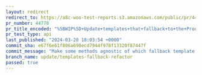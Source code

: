 ```yaml
---
layout: redirect
redirect_to: https://a8c-woo-test-reports.s3.amazonaws.com/public/pr/44778/api/index.html
pr_number: 44778
pr_title_encoded: "%5BWIP%5D+Update+templates+that+fallback+to+the+Product+Catalog+template"
pr_test_type: api
last_published: "2024-03-28 18:03:54 +0000"
commit_sha: e67f6e61f806a698ecd7944f978f13320f87447f
commit_message: "Make some methods agnostic of which fallback template is used"
branch_name: update/templates-fallback-refactor
passed: true
---
```

